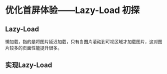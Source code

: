 # 优化首屏体验——Lazy-Load 初探

## Lazy-Load

懒加载，指的是将图片延迟加载，只有当图片滚动到可视区域才加载图片，这对图片较多的页面性能提升很多。

## 实现Lazy-Load